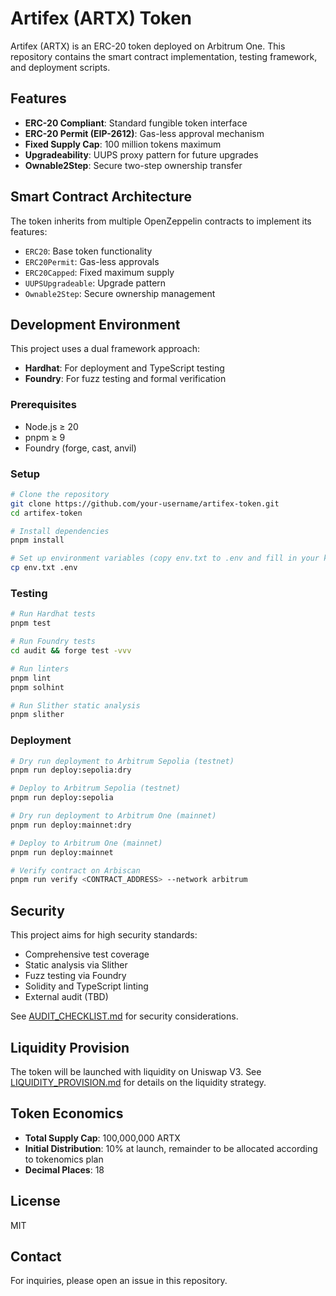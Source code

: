 # Artifex (ARTX) Token

Artifex (ARTX) is an ERC-20 token deployed on Arbitrum One. This repository contains the smart contract implementation, testing framework, and deployment scripts.

## Features

- **ERC-20 Compliant**: Standard fungible token interface
- **ERC-20 Permit (EIP-2612)**: Gas-less approval mechanism
- **Fixed Supply Cap**: 100 million tokens maximum
- **Upgradeability**: UUPS proxy pattern for future upgrades
- **Ownable2Step**: Secure two-step ownership transfer

## Smart Contract Architecture

The token inherits from multiple OpenZeppelin contracts to implement its features:
- `ERC20`: Base token functionality
- `ERC20Permit`: Gas-less approvals
- `ERC20Capped`: Fixed maximum supply
- `UUPSUpgradeable`: Upgrade pattern
- `Ownable2Step`: Secure ownership management

## Development Environment

This project uses a dual framework approach:
- **Hardhat**: For deployment and TypeScript testing
- **Foundry**: For fuzz testing and formal verification

### Prerequisites

- Node.js ≥ 20
- pnpm ≥ 9
- Foundry (forge, cast, anvil)

### Setup

```bash
# Clone the repository
git clone https://github.com/your-username/artifex-token.git
cd artifex-token

# Install dependencies
pnpm install

# Set up environment variables (copy env.txt to .env and fill in your keys)
cp env.txt .env
```

### Testing

```bash
# Run Hardhat tests
pnpm test

# Run Foundry tests
cd audit && forge test -vvv

# Run linters
pnpm lint
pnpm solhint

# Run Slither static analysis
pnpm slither
```

### Deployment

```bash
# Dry run deployment to Arbitrum Sepolia (testnet)
pnpm run deploy:sepolia:dry

# Deploy to Arbitrum Sepolia (testnet)
pnpm run deploy:sepolia

# Dry run deployment to Arbitrum One (mainnet)
pnpm run deploy:mainnet:dry

# Deploy to Arbitrum One (mainnet)
pnpm run deploy:mainnet

# Verify contract on Arbiscan
pnpm run verify <CONTRACT_ADDRESS> --network arbitrum
```

## Security

This project aims for high security standards:
- Comprehensive test coverage
- Static analysis via Slither
- Fuzz testing via Foundry
- Solidity and TypeScript linting
- External audit (TBD)

See [AUDIT_CHECKLIST.md](docs/AUDIT_CHECKLIST.md) for security considerations.

## Liquidity Provision

The token will be launched with liquidity on Uniswap V3. See [LIQUIDITY_PROVISION.md](docs/LIQUIDITY_PROVISION.md) for details on the liquidity strategy.

## Token Economics

- **Total Supply Cap**: 100,000,000 ARTX
- **Initial Distribution**: 10% at launch, remainder to be allocated according to tokenomics plan
- **Decimal Places**: 18

## License

MIT

## Contact

For inquiries, please open an issue in this repository.
